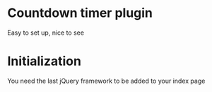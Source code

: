 # Countdown timer plugin

Easy to set up, nice to see


Initialization
====================
You need the last jQuery framework to be added to your index page

<!-- plug-in jQuery framework-->
<script type="text/javascript" src="https://code.jquery.com/jquery-3.2.0.min.js"></script>
<!--plug-in Countdown.js-->
<script type="text/javascript" src="countdown.js"></script>
